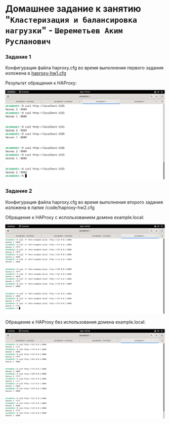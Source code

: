 # Домашнее задание к занятию "`Кластеризация и балансировка нагрузки`" - `Шереметьев Аким Русланович`

### Задание 1

Конфигурация файла haproxy.cfg во время выполнения первого задания изложена в [haproxy-hw1.cfg](/code/haproxy-hw1.cfg)

Результат обращения к HAProxy:

![Screen1](/img/curl.png)

### Задание 2

Конфигурация файла haproxy.cfg во время выполнения второго задания изложена в папке /code/haproxy-hw2.cfg

Обращение к HAProxy c использованием домена example.local:

![Screen2](/img/drobin.png)

Обращение к HAProxy без использования домена example.local:

![Screen3](/img/robin.png)


